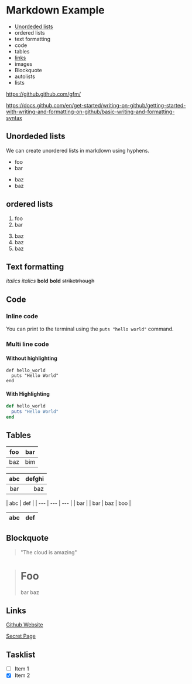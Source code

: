 # Markdown Example

- [Unordeded lists](#unordeded-lists)
- ordered lists
- text formatting
- code
- tables
- [links](#links)
- images
- Blockquote
- autolists
- lists

https://github.github.com/gfm/

https://docs.github.com/en/get-started/writing-on-github/getting-started-with-writing-and-formatting-on-github/basic-writing-and-formatting-syntax

## Unordeded lists

We can create unordered lists in markdown using hyphens.

- foo
- bar

* baz
* baz

## ordered lists

1. foo
1. bar

3) baz
4) baz
5) baz

## Text formatting

_italics_
_italics_
**bold**
**bold**
~~striketrhough~~

## Code

### Inline code

You can print to the terminal using the `puts "hello world"` command.

### Multi line code

#### Without highlighting

```
def hello_world
  puts "Hello World"
end
```

#### With Highlighting

```rb
def hello_world
  puts "Hello World"
end
```

## Tables

| foo | bar |
| --- | --- |
| baz | bim |

| abc | defghi |
| :-: | -----: |
| bar |    baz |

| abc | def |
| --- | --- | --- |
| bar |
| bar | baz | boo |

| abc | def |
| --- | --- |

## Blockquote

> "The cloud is amazing"

> # Foo
>
> bar
> baz

## Links

[Github Website](https://github.com)

[Secret Page](Secret.md)

## Tasklist

- [ ] Item 1
- [x] Item 2
